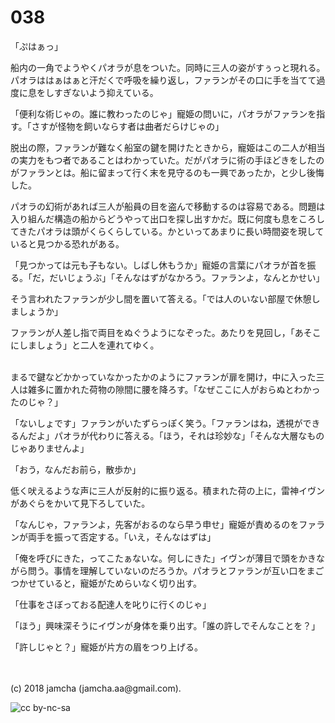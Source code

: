 

# 038

「ぷはぁっ」  

船内の一角でようやくパオラが息をついた。同時に三人の姿がすぅっと現れる。パオラははぁはぁと汗だくで呼吸を繰り返し，ファランがその口に手を当てて過度に息をしすぎないよう抑えている。  

「便利な術じゃの。誰に教わったのじゃ」寵姫の問いに，パオラがファランを指す。「さすが怪物を飼いならす者は曲者だらけじゃの」  

脱出の際，ファランが難なく船室の鍵を開けたときから，寵姫はこの二人が相当の実力をもつ者であることはわかっていた。だがパオラに術の手ほどきをしたのがファランとは。船に留まって行く末を見守るのも一興であったか，と少し後悔した。  

パオラの幻術があれば三人が船員の目を盗んで移動するのは容易である。問題は入り組んだ構造の船からどうやって出口を探し出すかだ。既に何度も息をころしてきたパオラは頭がくらくらしている。かといってあまりに長い時間姿を現していると見つかる恐れがある。  

「見つかっては元も子もない。しばし休もうか」寵姫の言葉にパオラが首を振る。「だ，だいじょうぶ」「そんなはずがなかろう。ファランよ，なんとかせい」  

そう言われたファランが少し間を置いて答える。「では人のいない部屋で休憩しましょうか」  

ファランが人差し指で両目をぬぐうようになぞった。あたりを見回し，「あそこにしましょう」と二人を連れてゆく。  

<br>  
まるで鍵などかかっていなかったかのようにファランが扉を開け，中に入った三人は雑多に置かれた荷物の隙間に腰を降ろす。「なぜここに人がおらぬとわかったのじゃ？」  

「ないしょです」ファランがいたずらっぽく笑う。「ファランはね，透視ができるんだよ」パオラが代わりに答える。「ほう，それは珍妙な」「そんな大層なものじゃありませんよ」  

「おう，なんだお前ら，散歩か」  

低く吠えるような声に三人が反射的に振り返る。積まれた荷の上に，雷神イヴンがあぐらをかいて見下ろしていた。  

「なんじゃ，ファランよ，先客がおるのなら早う申せ」寵姫が責めるのをファランが両手を振って否定する。「いえ，そんなはずは」  

「俺を呼びにきた，ってこたぁないな。何しにきた」イヴンが薄目で頭をかきながら問う。事情を理解していないのだろうか。パオラとファランが互い口をまごつかせていると，寵姫がためらいなく切り出す。  

「仕事をさぼっておる配達人を叱りに行くのじゃ」  

「ほう」興味深そうにイヴンが身体を乗り出す。「誰の許しでそんなことを？」  

「許しじゃと？」寵姫が片方の眉をつり上げる。  

<br>  
<br>  
(c) 2018 jamcha (jamcha.aa@gmail.com).  

![cc by-nc-sa](https://i.creativecommons.org/l/by-nc-sa/4.0/88x31.png)  


